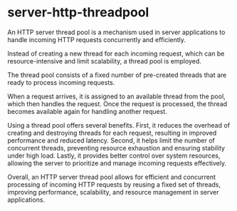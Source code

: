 # server-http-threadpool
An HTTP server thread pool is a mechanism used in server applications to handle incoming HTTP requests concurrently and efficiently.

Instead of creating a new thread for each incoming request, which can be resource-intensive and limit scalability, a thread pool is employed.

The thread pool consists of a fixed number of pre-created threads that are ready to process incoming requests.

When a request arrives, it is assigned to an available thread from the pool, which then handles the request. Once the request is processed, 
the thread becomes available again for handling another request.

Using a thread pool offers several benefits. First, it reduces the overhead of creating and destroying threads for each request, 
resulting in improved performance and reduced latency. Second, it helps limit the number of concurrent threads,
preventing resource exhaustion and ensuring stability under high load. Lastly, it provides better control over system resources,
allowing the server to prioritize and manage incoming requests effectively.

Overall, an HTTP server thread pool allows for efficient and concurrent processing of incoming HTTP requests by reusing a fixed set of threads,
improving performance, scalability, and resource management in server applications.




